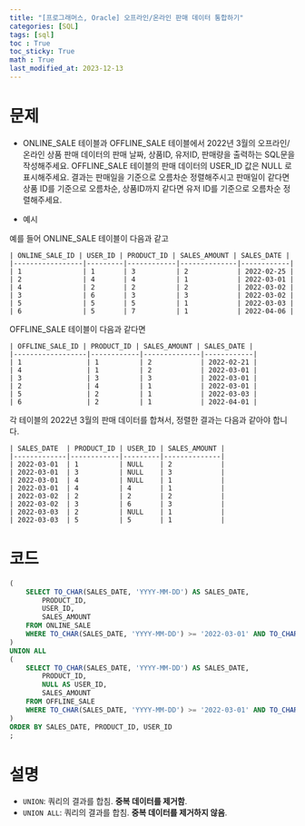 ```yaml
---
title: "[프로그래머스, Oracle] 오프라인/온라인 판매 데이터 통합하기"
categories: [SQL]
tags: [sql]
toc : True
toc_sticky: True
math : True
last_modified_at: 2023-12-13
---
```


# 문제
- ONLINE_SALE 테이블과 OFFLINE_SALE 테이블에서 2022년 3월의 오프라인/온라인 상품 판매 데이터의 판매 날짜, 상품ID, 유저ID, 판매량을 출력하는 SQL문을 작성해주세요. OFFLINE_SALE 테이블의 판매 데이터의 USER_ID 값은 NULL 로 표시해주세요. 결과는 판매일을 기준으로 오름차순 정렬해주시고 판매일이 같다면 상품 ID를 기준으로 오름차순, 상품ID까지 같다면 유저 ID를 기준으로 오름차순 정렬해주세요.   

- 예시

예를 들어 ONLINE_SALE 테이블이 다음과 같고
```
| ONLINE_SALE_ID | USER_ID | PRODUCT_ID | SALES_AMOUNT | SALES_DATE |
|-----------------|---------|------------|--------------|------------|
| 1               | 1       | 3          | 2            | 2022-02-25 |
| 2               | 4       | 4          | 1            | 2022-03-01 |
| 4               | 2       | 2          | 2            | 2022-03-02 |
| 3               | 6       | 3          | 3            | 2022-03-02 |
| 5               | 5       | 5          | 1            | 2022-03-03 |
| 6               | 5       | 7          | 1            | 2022-04-06 |
```

OFFLINE_SALE 테이블이 다음과 같다면
```
| OFFLINE_SALE_ID | PRODUCT_ID | SALES_AMOUNT | SALES_DATE |
|------------------|------------|--------------|------------|
| 1                | 1          | 2            | 2022-02-21 |
| 4                | 1          | 2            | 2022-03-01 |
| 3                | 3          | 3            | 2022-03-01 |
| 2                | 4          | 1            | 2022-03-01 |
| 5                | 2          | 1            | 2022-03-03 |
| 6                | 2          | 1            | 2022-04-01 |
```

각 테이블의 2022년 3월의 판매 데이터를 합쳐서, 정렬한 결과는 다음과 같아야 합니다.
```
| SALES_DATE  | PRODUCT_ID | USER_ID | SALES_AMOUNT |
|-------------|------------|---------|--------------|
| 2022-03-01  | 1          | NULL    | 2            |
| 2022-03-01  | 3          | NULL    | 3            |
| 2022-03-01  | 4          | NULL    | 1            |
| 2022-03-01  | 4          | 4       | 1            |
| 2022-03-02  | 2          | 2       | 2            |
| 2022-03-02  | 3          | 6       | 3            |
| 2022-03-03  | 2          | NULL    | 1            |
| 2022-03-03  | 5          | 5       | 1            |
```


# 코드
```sql
(
    SELECT TO_CHAR(SALES_DATE, 'YYYY-MM-DD') AS SALES_DATE, 
        PRODUCT_ID, 
        USER_ID, 
        SALES_AMOUNT 
    FROM ONLINE_SALE 
    WHERE TO_CHAR(SALES_DATE, 'YYYY-MM-DD') >= '2022-03-01' AND TO_CHAR(SALES_DATE, 'YYYY-MM-DD') < '2022-04-01'
)
UNION ALL
(
    SELECT TO_CHAR(SALES_DATE, 'YYYY-MM-DD') AS SALES_DATE, 
        PRODUCT_ID, 
        NULL AS USER_ID, 
        SALES_AMOUNT 
    FROM OFFLINE_SALE 
    WHERE TO_CHAR(SALES_DATE, 'YYYY-MM-DD') >= '2022-03-01' AND TO_CHAR(SALES_DATE, 'YYYY-MM-DD') < '2022-04-01'
) 
ORDER BY SALES_DATE, PRODUCT_ID, USER_ID
;
```

# 설명
- `UNION`: 쿼리의 결과를 합침. **중복 데이터를 제거함**.
- `UNION ALL`: 쿼리의 결과를 합침. **중복 데이터를 제거하지 않음**.